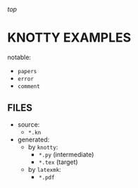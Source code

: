 <h6>top

# KNOTTY EXAMPLES
notable:
- `papers`
- `error`
- `comment`

## FILES
- source:
  - `*.kn`
- generated:
  - by `knotty`:
    - `*.py` (intermediate)
    - `*.tex` (target)
  - by `latexmk`:
    - `*.pdf`
